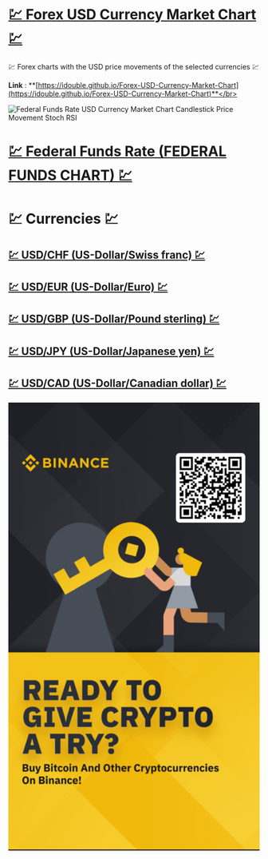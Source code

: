 # [💹 Forex USD Currency Market Chart 💹](https://idouble.github.io/Forex-USD-Currency-Market-Chart)
💹 Forex charts with the USD price movements of the selected currencies 💹

**Link** : **[https://idouble.github.io/Forex-USD-Currency-Market-Chart](https://idouble.github.io/Forex-USD-Currency-Market-Chart)**</br>

![Federal Funds Rate USD Currency Market Chart Candlestick Price Movement Stoch RSI](Images/USFEDFUNDSRATE-Chart.png)

# [💹 Federal Funds Rate (FEDERAL FUNDS CHART) 💹](https://idouble.github.io/Forex-USD-Currency-Market-Chart/USFEDFUNDSRATE)

# 💹 Currencies 💹

## [💹 USD/CHF (US-Dollar/Swiss franc) 💹](https://idouble.github.io/Forex-USD-Currency-Market-Chart/USDCHF)

## [💹 USD/EUR (US-Dollar/Euro) 💹](https://idouble.github.io/Forex-USD-Currency-Market-Chart/USDEUR)

## [💹 USD/GBP (US-Dollar/Pound sterling) 💹](https://idouble.github.io/Forex-USD-Currency-Market-Chart/USDGBP)

## [💹 USD/JPY (US-Dollar/Japanese yen) 💹](https://idouble.github.io/Forex-USD-Currency-Market-Chart/USDJPY)

## [💹 USD/CAD (US-Dollar/Canadian dollar) 💹](https://idouble.github.io/Forex-USD-Currency-Market-Chart/USDCAD)

![Binance Ready to give crypto a try ? buy bitcoin and other cryptocurrencies on binance](Images/binance.jpg)

